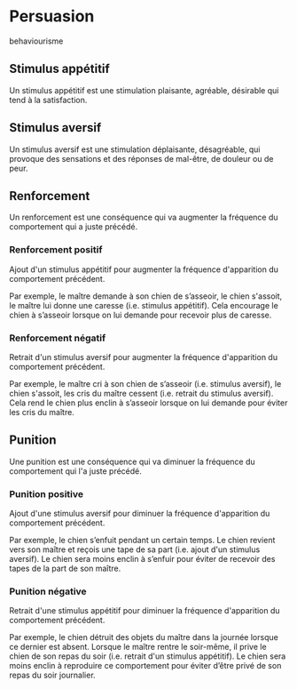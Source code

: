 # Persuasion
behaviourisme

## Stimulus appétitif

Un stimulus appétitif est une stimulation plaisante, agréable, désirable qui tend à la satisfaction. 

## Stimulus aversif

Un stimulus aversif est une stimulation déplaisante, désagréable, qui provoque des sensations et des réponses de mal-être, de douleur ou de peur. 

## Renforcement

Un renforcement est une conséquence qui va augmenter la fréquence du comportement qui a juste précédé.

### Renforcement positif

Ajout d'un stimulus appétitif pour augmenter la fréquence d'apparition du comportement précédent.

Par exemple, le maître demande à son chien de s’asseoir, le chien s'assoit, le maître lui donne une caresse (i.e. stimulus appétitif). Cela encourage le chien à s’asseoir lorsque on lui demande pour recevoir plus de caresse.

### Renforcement négatif

Retrait d'un stimulus aversif pour augmenter la fréquence d'apparition du comportement précédent.

Par exemple,  le maître cri à son chien de s’asseoir (i.e. stimulus aversif), le chien s'assoit, les cris du maître cessent (i.e. retrait du stimulus aversif). Cela rend le chien plus enclin à s’asseoir lorsque on lui demande pour éviter les cris du maître.

## Punition

Une punition est une conséquence qui va diminuer la fréquence du comportement qui l'a juste précédé. 

### Punition positive

Ajout d'une stimulus aversif pour diminuer la fréquence d'apparition du comportement précédent.

Par exemple, le chien s’enfuit pendant un certain temps. Le chien revient vers son maître et reçois une tape de sa part  (i.e. ajout d'un stimulus aversif). Le chien sera moins enclin à s’enfuir pour éviter de recevoir des tapes de la part de son maître.

### Punition négative

Retrait d'une stimulus appétitif pour diminuer la fréquence d'apparition du comportement précédent.

Par exemple, le chien détruit des objets du maître dans la journée lorsque ce dernier est absent. Lorsque le maître rentre le soir-même, il prive le chien de son repas du soir (i.e. retrait d'un stimulus appétitif). Le chien sera moins enclin à reproduire ce comportement pour éviter d’être privé de son repas du soir journalier.
